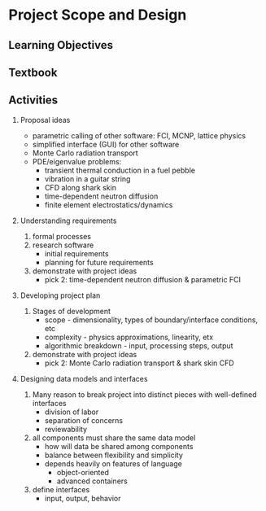 # Project Scope and Design

## Learning Objectives

## Textbook

## Activities

1. Proposal ideas
   * parametric calling of other software: FCI, MCNP, lattice physics
   * simplified interface (GUI) for other software
   * Monte Carlo radiation transport
   * PDE/eigenvalue problems:
      * transient thermal conduction in a fuel pebble
      * vibration in a guitar string
      * CFD along shark skin
      * time-dependent neutron diffusion
      * finite element electrostatics/dynamics

1. Understanding requirements
   1. formal processes
   1. research software
      * initial requirements
      * planning for future requirements
   1. demonstrate with project ideas
       * pick 2: time-dependent neutron diffusion & parametric FCI

1. Developing project plan
   1. Stages of development
      * scope - dimensionality, types of boundary/interface conditions, etc
      * complexity - physics approximations, linearity, etx
      * algorithmic breakdown - input, processing steps, output
   1. demonstrate with project ideas
      * pick 2: Monte Carlo radiation transport & shark skin CFD
   
1. Designing data models and interfaces
   1. Many reason to break project into distinct pieces with well-defined
      interfaces
      * division of labor
      * separation of concerns
      * reviewability
   1. all components must share the same data model
      * how will data be shared among components
      * balance between flexibility and simplicity
      * depends heavily on features of language
        * object-oriented
        * advanced containers
   1. define interfaces
      * input, output, behavior

